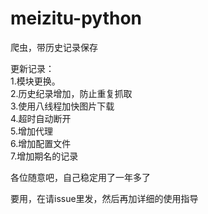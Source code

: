 # meizitu-python
爬虫，带历史记录保存

更新记录：<br>
1.模块更换。<br>
2.历史纪录增加，防止重复抓取<br>
3.使用八线程加快图片下载<br>
4.超时自动断开<br>
5.增加代理<br>
6.增加配置文件<br>
7.增加期名的记录<br>



各位随意吧，自己稳定用了一年多了<br>


要用，在请issue里发，然后再加详细的使用指导


